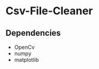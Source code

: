 # Csv-File-Cleaner

## Dependencies

 <ul>
  <li> OpenCv </li>
  <li> numpy </li>
  <li> matplotlib </li>
</ul>
